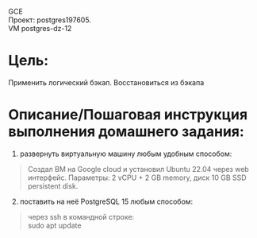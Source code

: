 GCE   
Проект: postgres197605.  
VM postgres-dz-12

# Цель:    
Применить логический бэкап. Восстановиться из бэкапа      

# Описание/Пошаговая инструкция выполнения домашнего задания:   

1. развернуть виртуальную машину любым удобным способом:    
> Создал ВМ на Google cloud и установил Ubuntu 22.04 через web интерфейс. Параметры: 2 vCPU + 2 GB memory, диск 10 GB SSD persistent disk.  

2. поставить на неё PostgreSQL 15 любым способом:   
> через ssh в командной строке:    
> sudo apt update 
